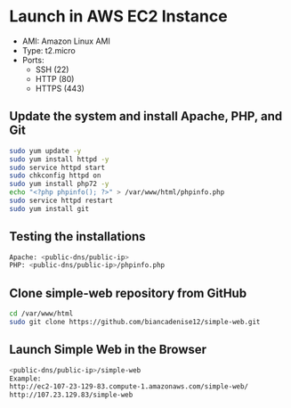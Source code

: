 # Launch in AWS EC2 Instance
- AMI: Amazon Linux AMI
- Type: t2.micro
- Ports:
  - SSH (22)
  - HTTP (80)
  - HTTPS (443)

## Update the system and install Apache, PHP, and Git
```bash
sudo yum update -y
sudo yum install httpd -y
sudo service httpd start
sudo chkconfig httpd on
sudo yum install php72 -y
echo "<?php phpinfo(); ?>" > /var/www/html/phpinfo.php
sudo service httpd restart
sudo yum install git
```

## Testing the installations
```bash
Apache: <public-dns/public-ip>
PHP: <public-dns/public-ip>/phpinfo.php
```
## Clone simple-web repository from GitHub
```bash
cd /var/www/html
sudo git clone https://github.com/biancadenise12/simple-web.git
```

## Launch Simple Web in the Browser
```bash
<public-dns/public-ip>/simple-web
Example:
http://ec2-107-23-129-83.compute-1.amazonaws.com/simple-web/
http://107.23.129.83/simple-web
```

